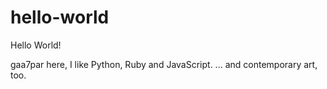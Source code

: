 # hello-world

Hello World!

gaa7par here, I like Python, Ruby and JavaScript.
... and contemporary art, too.
